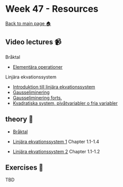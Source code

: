# Week 47 - Resources

[Back to main page :house:](https://github.com/aleylani/Linear-algebra)

## Video lectures :video_camera:


Bråktal

- [Elementära operationer](https://www.youtube.com/watch?v=e30CHWA1m7A)


Linjära ekvationssystem

- [Introduktion till linjära ekvationssystem](https://www.youtube.com/watch?v=DOZT-WwymUA)
- [Gausseliminering](https://www.youtube.com/watch?v=8Z0_3HiojrA)
- [Gausseliminering forts.](https://www.youtube.com/watch?v=eFnTIzjOKTA)
- [Kvadratiska system, pivåtvariabler o fria variabler](https://www.youtube.com/watch?v=EcjkJuchtdA)



## theory :book:

- [Bråktal](http://wiki.math.se/wikis/forberedandematte1/index.php/1.2_Br%C3%A5kr%C3%A4kning)

- [Linjära ekvationssystem 1](https://math.libretexts.org/Bookshelves/Linear_Algebra/A_First_Course_in_Linear_Algebra_(Kuttler)/01%3A_Systems_of_Equations) Chapter 1.1-1.4
- [Linjära ekvationssystem 2](https://math.libretexts.org/Bookshelves/Linear_Algebra/Interactive_Linear_Algebra_(Margalit_and_Rabinoff)/01%3A_Systems_of_Linear_Equations-_Algebra) Chapter 1.1-1.2

## Exercises :running:

TBD


